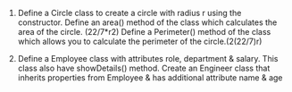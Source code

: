 1. Define a Circle class to create a circle with radius r using the constructor.
   Define an area() method of the class which calculates the area of the circle. (22/7*r2)
   Define a Perimeter() method of the class which allows you to calculate the perimeter of the circle.(2(22/7)r)
   
2. Define a Employee class with attributes role, department & salary. This class also have showDetails() method.
   Create an Engineer class that inherits properties from Employee & has additional attribute name & age
